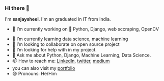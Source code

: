 ### Hi there 👋

I'm **sanjaysheel**. I'm an graduated in IT from India.

- 🔭 I’m currently working on  :snake:  Python, Django, web sccraping, OpenCV
* 🌱 I’m currently learning data science, machine learning
* 👯 I’m looking to collaborate on open source project
* 🤔 I’m looking for help with in my project.
* 💬 Ask me about Python, Django, Machine Learning, Data Science.
* 📫 How to reach me: [LinkedIn](https://www.linkedin.com/in/sanjaysheel8/), [twitter](https://twitter.com/sanjaysheel5), [medium](https://sanjaysheel1997.medium.com/)
* you can also visit my [portfolio](https://sanjaysheel.github.io/)
* 😄 Pronouns: He/Him 



